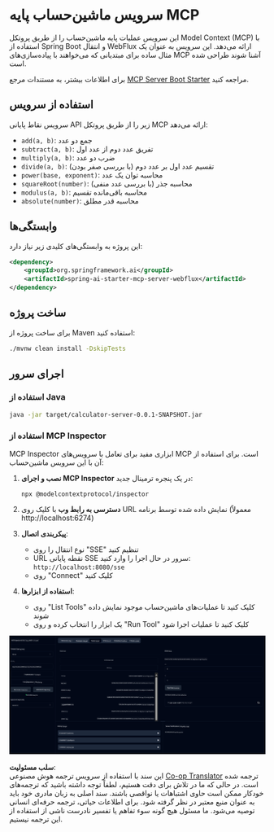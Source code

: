 <!--
CO_OP_TRANSLATOR_METADATA:
{
  "original_hash": "ed9cab32cc67c12d8969b407aa47100a",
  "translation_date": "2025-06-11T09:28:48+00:00",
  "source_file": "03-GettingStarted/01-first-server/solution/java/README.md",
  "language_code": "fa"
}
-->
# سرویس ماشین‌حساب پایه MCP

این سرویس عملیات پایه ماشین‌حساب را از طریق پروتکل Model Context (MCP) با استفاده از Spring Boot و انتقال WebFlux ارائه می‌دهد. این سرویس به عنوان یک مثال ساده برای مبتدیانی که می‌خواهند با پیاده‌سازی‌های MCP آشنا شوند طراحی شده است.

برای اطلاعات بیشتر، به مستندات مرجع [MCP Server Boot Starter](https://docs.spring.io/spring-ai/reference/api/mcp/mcp-server-boot-starter-docs.html) مراجعه کنید.

## استفاده از سرویس

سرویس نقاط پایانی API زیر را از طریق پروتکل MCP ارائه می‌دهد:

- `add(a, b)`: جمع دو عدد
- `subtract(a, b)`: تفریق عدد دوم از عدد اول
- `multiply(a, b)`: ضرب دو عدد
- `divide(a, b)`: تقسیم عدد اول بر عدد دوم (با بررسی صفر بودن)
- `power(base, exponent)`: محاسبه توان یک عدد
- `squareRoot(number)`: محاسبه جذر (با بررسی عدد منفی)
- `modulus(a, b)`: محاسبه باقی‌مانده تقسیم
- `absolute(number)`: محاسبه قدر مطلق

## وابستگی‌ها

این پروژه به وابستگی‌های کلیدی زیر نیاز دارد:

```xml
<dependency>
    <groupId>org.springframework.ai</groupId>
    <artifactId>spring-ai-starter-mcp-server-webflux</artifactId>
</dependency>
```

## ساخت پروژه

برای ساخت پروژه از Maven استفاده کنید:
```bash
./mvnw clean install -DskipTests
```

## اجرای سرور

### استفاده از Java

```bash
java -jar target/calculator-server-0.0.1-SNAPSHOT.jar
```

### استفاده از MCP Inspector

MCP Inspector ابزاری مفید برای تعامل با سرویس‌های MCP است. برای استفاده از آن با این سرویس ماشین‌حساب:

1. **نصب و اجرای MCP Inspector** در یک پنجره ترمینال جدید:
   ```bash
   npx @modelcontextprotocol/inspector
   ```

2. **دسترسی به رابط وب** با کلیک روی URL نمایش داده شده توسط برنامه (معمولاً http://localhost:6274)

3. **پیکربندی اتصال**:
   - نوع انتقال را روی "SSE" تنظیم کنید
   - URL نقطه پایانی SSE سرور در حال اجرا را وارد کنید: `http://localhost:8080/sse`
   - روی "Connect" کلیک کنید

4. **استفاده از ابزارها**:
   - روی "List Tools" کلیک کنید تا عملیات‌های ماشین‌حساب موجود نمایش داده شوند
   - یک ابزار را انتخاب کرده و روی "Run Tool" کلیک کنید تا عملیات اجرا شود

![MCP Inspector Screenshot](../../../../../../translated_images/tool.40e180a7b0d0fe2067cf96435532b01f63f7f8619d6b0132355a04b426b669ac.fa.png)

**سلب مسئولیت**:  
این سند با استفاده از سرویس ترجمه هوش مصنوعی [Co-op Translator](https://github.com/Azure/co-op-translator) ترجمه شده است. در حالی که ما در تلاش برای دقت هستیم، لطفاً توجه داشته باشید که ترجمه‌های خودکار ممکن است حاوی اشتباهات یا نواقصی باشند. سند اصلی به زبان مادری خود باید به عنوان منبع معتبر در نظر گرفته شود. برای اطلاعات حیاتی، ترجمه حرفه‌ای انسانی توصیه می‌شود. ما مسئول هیچ گونه سوء تفاهم یا تفسیر نادرست ناشی از استفاده از این ترجمه نیستیم.
